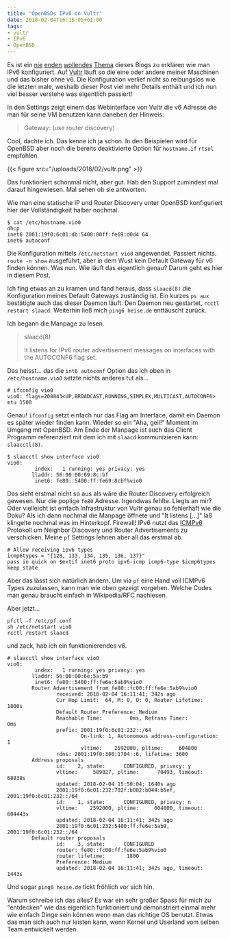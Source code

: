 ```yaml
---
title: "OpenBSDs IPv6 on Vultr"
date: 2018-02-04T16:15:05+01:00
tags:
- vultr
- IPv6
- OpenBSD
---
```


Es ist ein [nie](/blog/2014/10/09/openbsd-ipv6/)
[enden](/blog/2014/12/18/router-advertisments-in-openbsd/)
[wollendes](/blog/2016/06/26/ipv6-fuer-hue-bridge/)
[Thema](/blog/2008/12/17/ipv6/) dieses Blogs zu erklären wie man IPv6
konfiguriert. Auf [Vultr](https://vultr.com) läuft so die eine oder andere
meiner Maschinen und das bisher ohne v6. Die Konfiguration verlief nicht so
reibungslos wie die letzten male, weshalb dieser Post viel mehr Details enthält
und ich nun viel besser verstehe was eigentlich passiert!

In den Settings zeigt einem das Webinterface von Vultr die
v6 Adresse die man für seine VM benutzen kann daneben der Hinweis:

> Gateway: (use router discovery)

Cool, dachte ich. Das kenne ich ja schon. In den Beispielen wird für
OpenBSD aber noch die bereits deaktivierte Option für `hostname.if`
`rtsol` empfohlen.

{{< figure src="/uploads/2018/02/vultr.png" >}}

Das funktioniert schonmal nicht, aber gut. Hab den Support zumindest mal
darauf hingewiesen. Mal sehen ob sie antworten.

Wie man eine statische IP und Router Discovery unter OpenBSD konfiguriert
hier der Vollständigkeit halber nochmal.

```
$ cat /etc/hostname.vio0
dhcp
inet6 2001:19f0:6c01:db:5400:00ff:fe69:d0d4 64
inet6 autoconf
```

Die Konfiguration mittels `/etc/netstart vio0` angewendet. Passiert
nichts. `route -n show` ausgeführt, aber in dem Wust kein Default Gateway
für v6 finden können. Was nun. Wie läuft das eigentlich genau? Darum geht
es hier in diesem Post.

Ich fing etwas an zu kramen und fand heraus, dass `slaacd(8)` die
Konfiguration meines Default Gateways zuständig ist. Ein kurzes `ps aux`
bestätigte auch das dieser Daemon läuft. Den Daemon neu gestartet, `rcctl restart
slaacd`. Weiterhin ließ mich `ping6 heise.de` enttäuscht zurück.

Ich begann die Manpage zu lesen.

> slaacd(8)
>
> It listens for IPv6 router advertisement messages on interfaces
> with the AUTOCONF6 flag set.

Das heisst... das die `int6 autoconf` Option das ich oben in
`/etc/hostname.vio0` setzte nichts anderes tut als...

```
# ifconfig vio0
vio0: flags=208843<UP,BROADCAST,RUNNING,SIMPLEX,MULTICAST,AUTOCONF6> mtu 1500
```

Genau! `ifconfig` setzt einfach nur das Flag am Interface, damit ein
Daemon es später wieder finden kann. Wieder so ein "Aha, geil!" Moment im
Umgang mit OpenBSD. Am Ende der Manpage ist auch das Client Programm
referenziert mit dem ich mit `slaacd` kommunizieren kann: `slaacctl(8)`.

```
$ slaacctl show interface vio0
vio0:
         index:   1 running: yes privacy: yes
        lladdr: 56:00:00:69:8c:bf
         inet6: fe80::5400:ff:fe69:8cbf%vio0
```

Das sieht erstmal nicht so aus als wäre die Router Discovery erfolgreich
gewesen. Nur die poplige `fe80` Adresse. Irgendwas fehlte. Liegts an mir?
Oder vielleicht ist einfach Infrastruktur von Vultr genau so fehlerhaft
wie die Doku? Als ich dann nochmal die Manpage öffnete und "It listens [...]"
laß klingelte nochmal was im Hinterkopf. Firewall! IPv6 nutzt das
[ICMPv6](https://en.wikipedia.org/wiki/Internet_Control_Message_Protocol_version_6)
Protokoll um Neighbor Discovery und Router Advertisements zu verschicken.
Meine `pf` Settings lehnen aber all das erstmal ab.

```
# Allow receiving ipv6 types
icmp6types = "{128, 133, 134, 135, 136, 137}"
pass in quick on $extif inet6 proto ipv6-icmp icmp6-type $icmp6types keep state
```

Aber das lässt sich natürlich ändern. Um via `pf` eine Hand voll ICMPv6
Types zuzulassen, kann man wie oben gezeigt vorgehen. Welche Codes man
genau braucht einfach in Wikipedia/RFC nachlesen.

Aber jetzt...

```
pfctl -f /etc/pf.conf
sh /etc/netstart vio0
rcctl restart slaacd
```

und zack, hab ich ein funktionierendes v6.

```
# slaacctl show interface vio0
vio0:
         index:   1 running: yes privacy: yes
        lladdr: 56:00:00:6e:5a:b9
         inet6: fe80::5400:ff:fe6e:5ab9%vio0
        Router Advertisement from fe80::fc00:ff:fe6e:5ab9%vio0
                received: 2018-02-04 16:11:41; 342s ago
                Cur Hop Limit:  64, M: 0, O: 0, Router Lifetime:  1800s
                Default Router Preference: Medium
                Reachable Time:         0ms, Retrans Timer:         0ms
                prefix: 2001:19f0:6c01:232::/64
                        On-link: 1, Autonomous address-configuration: 1
                        vltime:    2592000, pltime:     604800
                rdns: 2001:19f0:300:1704::6, lifetime: 3600
        Address proposals
                id:    2, state:      CONFIGURED, privacy: y
                vltime:     589027, pltime:      70493, timeout:      68838s
                updated: 2018-02-04 15:50:04; 1640s ago
                2001:19f0:6c01:232:782f:b082:b044:b5ef, 2001:19f0:6c01:232::/64
                id:    1, state:      CONFIGURED, privacy: n
                vltime:    2592000, pltime:     604800, timeout:     604443s
                updated: 2018-02-04 16:11:41; 342s ago
                2001:19f0:6c01:232:5400:ff:fe6e:5ab9, 2001:19f0:6c01:232::/64
        Default router proposals
                id:    3, state:      CONFIGURED
                router: fe80::fc00:ff:fe6e:5ab9%vio0
                router lifetime:       1800
                Preference: Medium
                updated: 2018-02-04 16:11:41; 342s ago, timeout:       1443s
```

Und sogar `ping6 heise.de` tickt fröhlich vor sich hin.

Warum schreibe ich das alles? Es war ein sehr großer Spass für mich zu
"entdecken" wie das eigentlich funktioniert und demonstriert einmal mehr
wie einfach Dinge sein können wenn man das richtige OS benutzt. Etwas das
man sich auch nur leisten kann, wenn
Kernel und Userland vom selben Team entwickelt werden.
